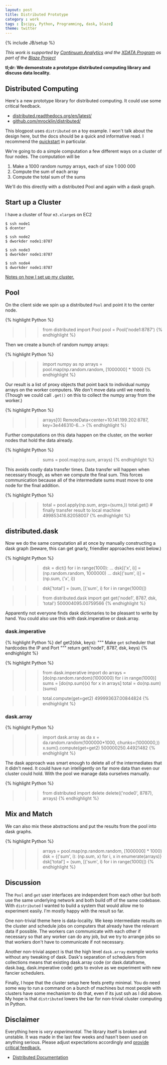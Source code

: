 ```yaml
---
layout: post
title: Distributed Prototype
category : work
tags : [scipy, Python, Programming, dask, blaze]
theme: twitter
---
```

{% include JB/setup %}

*This work is supported by [Continuum Analytics](http://continuum.io)
and the [XDATA Program](http://www.darpa.mil/program/XDATA)
as part of the [Blaze Project](http://blaze.pydata.org)*

**tl;dr: We demonstrate a prototype distributed computing library and discuss
data locality.**


Distributed Computing
---------------------

Here's a new prototype library for distributed computing.
It could use some critical feedback.

*  [distributed.readthedocs.org/en/latest/](http://distributed.readthedocs.org/en/latest/)
*  [github.com/mrocklin/distributed/](http://github.com/mrocklin/distributed/)

This blogpost uses `distributed` on a toy example.  I won't talk about the
design here, but the docs should be a quick and informative read.  I recommend
the [quickstart](http://distributed.readthedocs.org/en/latest/quickstart.html)
in particular.

We're going to do a simple computation a few different ways on a cluster of
four nodes.  The computation will be

1.  Make a 1000 random numpy arrays, each of size 1 000 000
2.  Compute the sum of each array
3. Compute the total sum of the sums

We'll do this directly with a distributed Pool and again with a dask graph.


Start up a Cluster
------------------

I have a cluster of four `m3.xlarge`s on EC2

    $ ssh node1
    $ dcenter

    $ ssh node2
    $ dworkder node1:8787

    $ ssh node3
    $ dworkder node1:8787

    $ ssh node4
    $ dworkder node1:8787

[Notes on how I set up my cluster.](https://gist.github.com/mrocklin/3c1e47f403490edb9473)

Pool
----

On the client side we spin up a distributed `Pool` and point it to the center
node.

{% highlight Python %}
>>> from distributed import Pool
>>> pool = Pool('node1:8787')
{% endhighlight %}

Then we create a bunch of random numpy arrays:

{% highlight Python %}
>>> import numpy as np
>>> arrays = pool.map(np.random.random, [1000000] * 1000)
{% endhighlight %}

Our result is a list of proxy objects that point back to individual numpy arrays
on the worker computers.  We don't move data until we need to.  (Though we
could call `.get()` on this to collect the numpy array from the worker.)

{% highlight Python %}
>>> arrays[0]
RemoteData<center=10.141.199.202:8787, key=3e446310-6...>
{% endhighlight %}

Further computations on this data happen on the cluster, on the worker nodes
that hold the data already.

{% highlight Python %}
>>> sums = pool.map(np.sum, arrays)
{% endhighlight %}

This avoids costly data transfer times.  Data transfer will happen when
necessary though, as when we compute the final sum.  This forces communication
because all of the intermediate sums must move to one node for the final
addition.

{% highlight Python %}
>>> total = pool.apply(np.sum, args=(sums,))
>>> total.get()  # finally transfer result to local machine
499853416.82058007
{% endhighlight %}


distributed.dask
----------------

Now we do the same computation all at once by manually constructing a dask
graph (beware, this can get gnarly, friendlier approaches exist below.)


{% highlight Python %}
>>> dsk = dict()
>>> for i in range(1000):
...     dsk[('x', i)] = (np.random.random, 1000000)
...     dsk[('sum', i)] = (np.sum, ('x', i))

>>> dsk['total'] = (sum, [('sum', i) for i in range(1000)])

>>> from distributed.dask import get
>>> get('node1', 8787, dsk, 'total')
500004095.00759566
{% endhighlight %}

Apparently not everyone finds dask dictionaries to be pleasant to write by
hand.  You could also use this with dask.imperative or dask.array.

### dask.imperative

{% highlight Python %}
def get2(dsk, keys):
    """ Make `get` scheduler that hardcodes the IP and Port """
    return get('node1', 8787, dsk, keys)
{% endhighlight %}

{% highlight Python %}
>>> from dask.imperative import do
>>> arrays = [do(np.random.random)(1000000) for i in range(1000)]
>>> sums = [do(np.sum)(x) for x in arrays]
>>> total = do(np.sum)(sums)

>>> total.compute(get=get2)
499993637.00844824
{% endhighlight %}

### dask.array

{% highlight Python %}
>>> import dask.array as da
>>> x = da.random.random(1000000*1000, chunks=(1000000,))
>>> x.sum().compute(get=get2)
500000250.44921482
{% endhighlight %}

The dask approach was smart enough to delete all of the intermediates that it
didn't need.  It could have run intelligently on far more data than even our
cluster could hold.  With the pool we manage data ourselves manually.

{% highlight Python %}
>>> from distributed import delete
>>> delete(('node0', 8787), arrays)
{% endhighlight %}

Mix and Match
-------------

We can also mix these abstractions and put the results from the pool into dask
graphs.

{% highlight Python %}
>>> arrays = pool.map(np.random.random, [1000000] * 1000)
>>> dsk = {('sum', i): (np.sum, x) for i, x in enumerate(arrays)}
>>> dsk['total'] = (sum, [('sum', i) for i in range(1000)])
{% endhighlight %}


Discussion
----------

The `Pool` and `get` user interfaces are independent from each other but both
use the same underlying network and both build off of the same codebase.  With
`distributed` I wanted to build a system that would allow me to experiment
easily.  I'm mostly happy with the result so far.

One non-trivial theme here is data-locality.  We keep intermediate results on
the cluster and schedule jobs on computers that already have the relevant data
if possible.  The workers can communicate with each other if necessary so that
any worker can do any job, but we try to arrange jobs so that workers don't
have to communicate if not necessary.

Another non-trivial aspect is that the high level `dask.array` example works
without any tweaking of dask.  Dask's separation of schedulers from collections
means that existing dask.array code (or dask.dataframe, dask.bag,
dask.imperative code) gets to evolve as we experiment with new fancier
schedulers.

Finally, I hope that the cluster setup here feels pretty minimal.  You do need
some way to run a command on a bunch of machines but most people with clusters
have some mechanism to do that, even if its just ssh as I did above.  My hope
is that `distributed` lowers the bar for non-trivial cluster computing in
Python.

Disclaimer
----------

Everything here is *very experimental*.  The library itself is broken
and unstable.  It was made in the last few weeks and hasn't been used on
anything serious.  Please adjust expectations accordingly and
[provide critical feedback.](https://github.com/mrocklin/distributed/pull/3)

* [Distributed Documentation](http://distributed.readthedocs.org/en/latest/)

